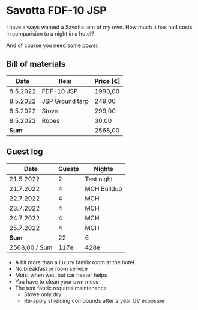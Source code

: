 # Savotta FDF-10 JSP

I have always wanted a Savotta tent of my own.
How much it has had costs in comparision to a night in a hotel?

And of course you need some [power](./power.md).

## Bill of materials

| Date     | Item            | Price [€] |
|----------|-----------------|-----------|
| 8.5.2022 | FDF-10 JSP      | 1990,00   |
| 8.5.2022 | JSP Ground tarp | 249,00    |
| 8.5.2022 | Stove           | 299,00    |
| 8.5.2022 | Ropes           | 30,00     |
| **Sum**  |                 | 2568,00   |


## Guest log

| Date          | Guests | Nights      |
|---------------|--------|-------------|
| 21.5.2022     | 2      | Test night  |
| 21.7.2022     | 4      | MCH Buildup |
| 22.7.2022     | 4      | MCH         |
| 23.7.2022     | 4      | MCH         |
| 24.7.2022     | 4      | MCH         |
| 25.7.2022     | 4      | MCH         |
| **Sum**       | 22     | 6           |
| 2568,00 / Sum | 117e   | 428e        |

* A bit more than a luxury family room at the hotel
* No breakfast or room service
* Moist when wet, but car heater helps
* You have to clean your own mess
* The tent fabric requires maintenance
  * Stowe only dry
  * Re-apply shielding compounds after 2 year UV exposure

